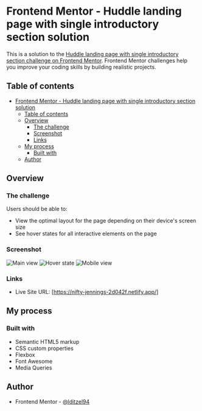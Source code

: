 # Frontend Mentor - Huddle landing page with single introductory section solution

This is a solution to the [Huddle landing page with single introductory section challenge on Frontend Mentor](https://www.frontendmentor.io/challenges/huddle-landing-page-with-a-single-introductory-section-B_2Wvxgi0). Frontend Mentor challenges help you improve your coding skills by building realistic projects.

## Table of contents

- [Frontend Mentor - Huddle landing page with single introductory section solution](#frontend-mentor---huddle-landing-page-with-single-introductory-section-solution)
  - [Table of contents](#table-of-contents)
  - [Overview](#overview)
    - [The challenge](#the-challenge)
    - [Screenshot](#screenshot)
    - [Links](#links)
  - [My process](#my-process)
    - [Built with](#built-with)
  - [Author](#author)

## Overview

### The challenge

Users should be able to:

- View the optimal layout for the page depending on their device's screen size
- See hover states for all interactive elements on the page

### Screenshot

![Main view](https://i.imgur.com/oJZ56Mz.png)
![Hover state](https://i.imgur.com/DSYkPPq.png)
![Mobile view](https://i.imgur.com/gYcejl2.png)

### Links

- Live Site URL: [https://nifty-jennings-2d042f.netlify.app/]

## My process

### Built with

- Semantic HTML5 markup
- CSS custom properties
- Flexbox
- Font Awesome
- Media Queries

## Author

- Frontend Mentor - [@lditzel94](https://www.frontendmentor.io/profile/lditzel94)
